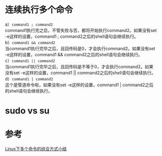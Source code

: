 # **连续执行多个命令**  
a）`command1 ; command2`  
command1执行完之后，不管失败与否，都将开始执行command2。如果没有set -e这样的设置，command1 ; command2之后的shell语句会继续执行。  
b）`command1 && command2`  
当command1执行完毕之后，且回传码是0，才会执行command2。如果没有set -e这样的设置，command1 && command2之后的shell语句会继续执行。  
c）`command1 || command2`  
当command1执行完毕之后，且回传码是不等于0，才会执行command2。如果没有set -e这样的设置，command1 || command2之后的shell语句会继续执行。  
d）`command1 | command2`  
这个是管道命令啦，如果没有set -e这样的设置，command1 | command2之后的shell语句会继续执行。

# sudo vs su


# 参考
[Linux下多个命令的组合方式小结](https://blog.csdn.net/wangjianno2/article/details/17200599)